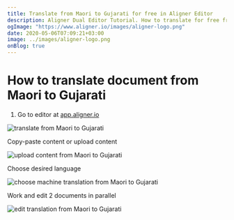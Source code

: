 ```yaml
---
title: Translate from Maori to Gujarati for free in Aligner Editor
description: Aligner Dual Editor Tutorial. How to translate for free from Maori to Gujarati. Aligner is multilingual document management platform. 
ogImage: "https://www.aligner.io/images/aligner-logo.png"
date: 2020-05-06T07:09:21+03:00
image: ../images/aligner-logo.png
onBlog: true
---
```


# How to translate document from Maori to Gujarati

1. Go to editor at [app.aligner.io](https://app.aligner.io "Aligner App web page")

![translate from Maori to Gujarati](../aligner-blank-editor.png "translate from Maori to Gujarati")

Copy-paste content or upload content

![upload content from Maori to Gujarati](../aligner-uploaded-document.png "upload content from Maori to Gujarati")

Choose desired language

![choose machine translation from Maori to Gujarati](../aligner-language-dropdown.png "choose machine translation from Maori to Gujarati")

Work and edit 2 documents in parallel

![edit translation from Maori to Gujarati](../aligner-double-sitded-editor.png "edit translation from Maori to Gujarati")

